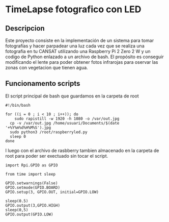 # TimeLapse fotografico con LED

## Descripcion

Este proyecto consiste en la implementación de un sistema para tomar fotografías y hacer parpadear una luz cada vez que se realiza una fotografia en tu CANSAT utilizando una Raspberry Pi 2 Zero 2 W y un codigo de Python enlazado a un archivo de bash. El propósito es conseguir modificando el lente para poder obtener fotos infrarojas para oservar las zonas con vegetacion que tienen agua.

## Funcionamento scripts

El script principal de bash que guardamos en la carpeta de root
```blue
#!/bin/bash

for ((i = 0 ; i < 10 ; i++)); do
	sudo rapistill -w 1920 -h 1080 -o /var/out.jpg
  cp -v /var/out.jpg /home/usuari/Documents/$(date '+%Y%m%d%H%M%S').jpg
  sudo python3 /root/raspberryled.py
  sleep 0
done
```
I luego con el archivo de rasbberry tambien almacenado en la carpeta de root para poder ser exectuado sin tocar el script.

```blue
import Rpi.GPIO as GPIO

from time import sleep

GPIO.setwarnings(False)
GPIO.setmode(GPIO.BOARD)
GPIO.setup(3, GPIO.OUT, initial=GPIO.LOW)

sleep(0.5)
GPIO.output(3,GPIO.HIGH)
sleep(0,5)
GPIO.output(GPIO.LOW)
```

